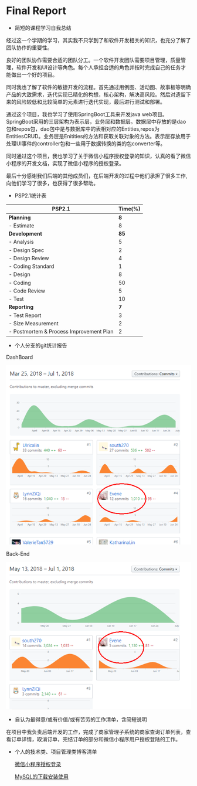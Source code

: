 # Final Report

* 简短的课程学习自我总结

经过这一个学期的学习，其实我不只学到了和软件开发相关的知识，也充分了解了团队协作的重要性。

良好的团队协作需要合适的团队分工。一个软件开发团队需要项目管理，质量管理，软件开发和UI设计等角色。每个人承担合适的角色并按时完成自己的任务才能做出一个好的项目。

同时我也了解了软件的敏捷开发的流程。首先通过用例图、活动图、故事板等明确产品的大致需求，迭代实现已精化的构想，核心架构，解决高风险。然后对遗留下来的风险较低和比较简单的元素进行迭代实现，最后进行测试和部署。

通过这个项目，我也学习了使用SpringBoot工具来开发java web项目。SpringBoot采用的三层架构为表示层，业务层和数据层。数据层中存放的是dao包和repos包，dao包中是与数据库中的表相对应的Entities,repos为EntitiesCRUD。业务层是Enitities的方法和获取关联对象的方法。表示层存放用于处理UI事件的controller包和一些用于数据转换的类的包converter等。

同时通过这个项目，我也学习了关于微信小程序授权登录的知识，认真的看了微信小程序的开发文档，实现了微信小程序的授权登录。

最后十分感谢我们后端的其他成员们，在后端开发的过程中他们承担了很多工作,向他们学习了很多，也获得了很多帮助。

* PSP2.1统计表

| PSP2.1                                  | Time(%)      | 
| --------------------------------------- | ---------------- |
| **Planning**                            | **8**               |
| - Estimate                              | 8              |
| **Development**                         |**85**          |
| - Analysis                              | 5               |
| - Design Spec                           | 2                |
| - Design Review                         | 4             |
| - Coding Standard                       | 1                |
| - Design                                | 8                |
| - Coding                                | 50               |
| - Code Review                           | 5                |
| - Test                                  | 10                |
| **Reporting**                           | **7**                 |
| - Test Report                           | 3               |
| - Size Measurement                      | 2              |
| - Postmortem & Process Improvement Plan | 2               |

* 个人分支的git统计报告

DashBoard

![这里写图片描述](https://github.com/Evene/system-analysis-and-design/blob/master/dashboard.png?raw=true)

Back-End

![这里写图片描述](https://github.com/Evene/system-analysis-and-design/blob/master/back-end.png?raw=true)

* 自认为最得意/或有价值/或有苦劳的工作清单，含简短说明

在项目中我负责后端开发的工作，完成了商家管理子系统的商家查询订单列表，查看订单详情，取消订单，完结订单的部分和微信小程序用户授权登陆的工作。

* 个人的技术类、项目管理类博客清单

  [微信小程序授权登录](https://blog.csdn.net/qq_35278061/article/details/80757379)
  
  [MySQL的下载安装使用](https://blog.csdn.net/qq_35278061/article/details/79890250)
